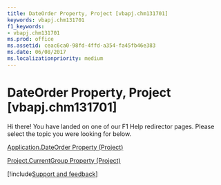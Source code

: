 ```yaml
---
title: DateOrder Property, Project [vbapj.chm131701]
keywords: vbapj.chm131701
f1_keywords:
- vbapj.chm131701
ms.prod: office
ms.assetid: ceac6ca0-98fd-4ffd-a354-fa45fb46e383
ms.date: 06/08/2017
ms.localizationpriority: medium
---
```



# DateOrder Property, Project [vbapj.chm131701]

Hi there! You have landed on one of our F1 Help redirector pages. Please select the topic you were looking for below.

[Application.DateOrder Property (Project)](https://msdn.microsoft.com/library/9eba39c8-6e4a-3b8c-69c3-82e078269cda%28Office.15%29.aspx)

[Project.CurrentGroup Property (Project)](https://msdn.microsoft.com/library/eb680e35-3672-3900-4ed7-c3fd345d3e60%28Office.15%29.aspx)

[!include[Support and feedback](~/includes/feedback-boilerplate.md)]